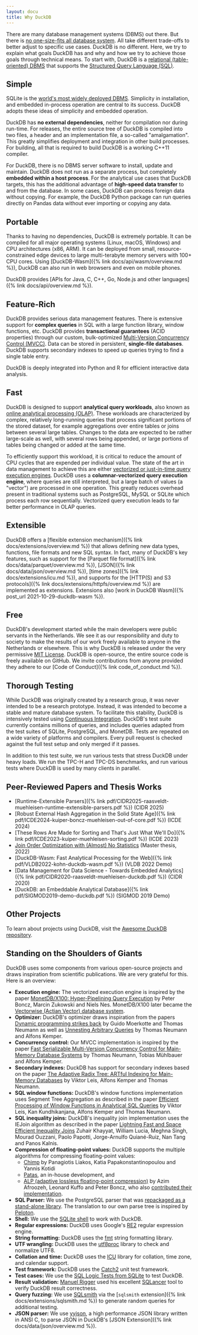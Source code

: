 ```yaml
---
layout: docu
title: Why DuckDB
---
```


There are many database management systems (DBMS) out there. But there is [no one-size-fits all database system](https://blobs.duckdb.org/papers/stonebraker-centintemel-one-size-fits-all-icde-2015.pdf). All take different trade-offs to better adjust to specific use cases. DuckDB is no different. Here, we try to explain what goals DuckDB has and why and how we try to achieve those goals through technical means. To start with, DuckDB is a [relational (table-oriented) DBMS](https://en.wikipedia.org/wiki/Relational_database) that supports the [Structured Query Language (SQL)](https://en.wikipedia.org/wiki/SQL).

## Simple

SQLite is the [world's most widely deployed DBMS](https://www.sqlite.org/mostdeployed.html). Simplicity in installation, and embedded in-process operation are central to its success. DuckDB adopts these ideas of simplicity and embedded operation.

DuckDB has **no external dependencies**, neither for compilation nor during run-time. For releases, the entire source tree of DuckDB is compiled into two files, a header and an implementation file, a so-called "amalgamation". This greatly simplifies deployment and integration in other build processes. For building, all that is required to build DuckDB is a working C++11 compiler.

For DuckDB, there is no DBMS server software to install, update and maintain. DuckDB does not run as a separate process, but completely **embedded within a host process**. For the analytical use cases that DuckDB targets, this has the additional advantage of **high-speed data transfer** to and from the database. In some cases, DuckDB can process foreign data without copying. For example, the DuckDB Python package can run queries directly on Pandas data without ever importing or copying any data.

## Portable

Thanks to having no dependencies, DuckDB is extremely portable. It can be compiled for all major operating systems (Linux, macOS, Windows) and CPU architectures (x86, ARM). It can be deployed from small, resource-constrained edge devices to large multi-terabyte memory servers with 100+ CPU cores. Using [DuckDB-Wasm]({% link docs/api/wasm/overview.md %}), DuckDB can also run in web browsers and even on mobile phones.

DuckDB provides [APIs for Java, C, C++, Go, Node.js and other languages]({% link docs/api/overview.md %}).

## Feature-Rich

DuckDB provides serious data management features. There is extensive support for **complex queries** in SQL with a large function library, window functions, etc. DuckDB provides **transactional guarantees** (ACID properties) through our custom, bulk-optimized [Multi-Version Concurrency Control (MVCC)](https://en.wikipedia.org/wiki/Multiversion_concurrency_control). Data can be stored in persistent, **single-file databases**. DuckDB supports secondary indexes to speed up queries trying to find a single table entry.

DuckDB is deeply integrated into Python and R for efficient interactive data analysis.

## Fast

DuckDB is designed to support **analytical query workloads**, also known as [online analytical processing (OLAP)](https://en.wikipedia.org/wiki/Online_analytical_processing). These workloads are characterized by complex, relatively long-running queries that process significant portions of the stored dataset, for example aggregations over entire tables or joins between several large tables. Changes to the data are expected to be rather large-scale as well, with several rows being appended, or large portions of tables being changed or added at the same time.

To efficiently support this workload, it is critical to reduce the amount of CPU cycles that are expended per individual value. The state of the art in data management to achieve this are either [vectorized or just-in-time query execution engines](https://www.vldb.org/pvldb/vol11/p2209-kersten.pdf). DuckDB uses a **columnar-vectorized query execution engine**, where queries are still interpreted, but a large batch of values (a "vector") are processed in one operation. This greatly reduces overhead present in traditional systems such as PostgreSQL, MySQL or SQLite which process each row sequentially. Vectorized query execution leads to far better performance in OLAP queries.

## Extensible

DuckDB offers a [flexible extension mechanism]({% link docs/extensions/overview.md %}) that allows defining new data types, functions, file formats and new SQL syntax. In fact, many of DuckDB's key features, such as support for the [Parquet file format]({% link docs/data/parquet/overview.md %}), [JSON]({% link docs/data/json/overview.md %}), [time zones]({% link docs/extensions/icu.md %}), and supports for the [HTTP(S) and S3 protocols]({% link docs/extensions/httpfs/overview.md %}) are implemented as extensions. Extensions also [work in DuckDB Wasm]({% post_url 2021-10-29-duckdb-wasm %}).

## Free

DuckDB's development started while the main developers were public servants in the Netherlands. We see it as our responsibility and duty to society to make the results of our work freely available to anyone in the Netherlands or elsewhere. This is why DuckDB is released under the very permissive [MIT License](https://en.wikipedia.org/wiki/MIT_License). DuckDB is open-source, the entire source code is freely available on GitHub. We invite contributions from anyone provided they adhere to our [Code of Conduct]({% link code_of_conduct.md %}).

## Thorough Testing

While DuckDB was originally created by a research group, it was never intended to be a research prototype. Instead, it was intended to become a stable and mature database system. To facilitate this stability, DuckDB is intensively tested using [Continuous Integration](https://github.com/duckdb/duckdb/actions). DuckDB's test suite currently contains millions of queries, and includes queries adapted from the test suites of SQLite, PostgreSQL, and MonetDB. Tests are repeated on a wide variety of platforms and compilers. Every pull request is checked against the full test setup and only merged if it passes.

In addition to this test suite, we run various tests that stress DuckDB under heavy loads. We run the TPC-H and TPC-DS benchmarks, and run various tests where DuckDB is used by many clients in parallel.

## Peer-Reviewed Papers and Thesis Works

* [Runtime-Extensible Parsers]({% link pdf/CIDR2025-raasveldt-muehleisen-runtime-extensible-parsers.pdf %}) (CIDR 2025)
* [Robust External Hash Aggregation in the Solid State Age]({% link pdf/ICDE2024-kuiper-boncz-muehleisen-out-of-core.pdf %}) (ICDE 2024)
* [These Rows Are Made for Sorting and That's Just What We'll Do]({% link pdf/ICDE2023-kuiper-muehleisen-sorting.pdf %}) (ICDE 2023)
* [Join Order Optimization with (Almost) No Statistics](https://blobs.duckdb.org/papers/tom-ebergen-msc-thesis-join-order-optimization-with-almost-no-statistics.pdf) (Master thesis, 2022)
* [DuckDB-Wasm: Fast Analytical Processing for the Web]({% link pdf/VLDB2022-kohn-duckdb-wasm.pdf %}) (VLDB 2022 Demo)
* [Data Management for Data Science - Towards Embedded Analytics]({% link pdf/CIDR2020-raasveldt-muehleisen-duckdb.pdf %}) (CIDR 2020)
* [DuckDB: an Embeddable Analytical Database]({% link pdf/SIGMOD2019-demo-duckdb.pdf %}) (SIGMOD 2019 Demo)

## Other Projects

To learn about projects using DuckDB, visit the [Awesome DuckDB repository](https://github.com/davidgasquez/awesome-duckdb).

## Standing on the Shoulders of Giants

DuckDB uses some components from various open-source projects and draws inspiration from scientific publications. We are very grateful for this. Here is an overview:

* **Execution engine:** The vectorized execution engine is inspired by the paper [MonetDB/X100: Hyper-Pipelining Query Execution](http://cidrdb.org/cidr2005/papers/P19.pdf) by Peter Boncz, Marcin Zukowski and Niels Nes. MonetDB/X100 later became the [Vectorwise (Actian Vector) database system](https://ir.cwi.nl/pub/19958/19958B.pdf).
* **Optimizer:** DuckDB's optimizer draws inspiration from the papers [Dynamic programming strikes back](https://15721.courses.cs.cmu.edu/spring2020/papers/20-optimizer2/p539-moerkotte.pdf) by Guido Moerkotte and Thomas Neumann as well as [Unnesting Arbitrary Queries](http://www.btw-2015.de/res/proceedings/Hauptband/Wiss/Neumann-Unnesting_Arbitrary_Querie.pdf) by Thomas Neumann and Alfons Kemper.
* **Concurrency control:** Our MVCC implementation is inspired by the paper [Fast Serializable Multi-Version Concurrency Control for Main-Memory Database Systems](https://db.in.tum.de/~muehlbau/papers/mvcc.pdf) by Thomas Neumann, Tobias Mühlbauer and Alfons Kemper.
* **Secondary indexes:** DuckDB has support for secondary indexes based on the paper [The Adaptive Radix Tree: ARTful Indexing for Main-Memory Databases](https://db.in.tum.de/~leis/papers/ART.pdf) by Viktor Leis, Alfons Kemper and Thomas Neumann.
* **SQL window functions:** DuckDB's window functions implementation uses Segment Tree Aggregation as described in the paper [Efficient Processing of Window Functions in Analytical SQL Queries](https://www.vldb.org/pvldb/vol8/p1058-leis.pdf) by Viktor Leis, Kan Kundhikanjana, Alfons Kemper and Thomas Neumann.
* **SQL inequality joins:** DuckDB's inequality join implementation uses the IEJoin algorithm as described in the paper [Lightning Fast and Space Efficient Inequality Joins](https://vldb.org/pvldb/vol8/p2074-khayyat.pdf)
Zuhair Khayyat, William Lucia, Meghna Singh, Mourad Ouzzani, Paolo Papotti, Jorge-Arnulfo Quiané-Ruiz, Nan Tang and Panos Kalnis.
* **Compression of floating-point values:** DuckDB supports the multiple algorithms for compressing floating-point values:
    * [Chimp](https://vldb.org/pvldb/vol15/p3058-liakos.pdf) by Panagiotis Liakos, Katia Papakonstantinopoulou and Yannis Kotidi
    * [Patas](https://github.com/duckdb/duckdb/pull/5044), an in-house development, and
    * [ALP (adaptive lossless floating-point compression)](https://dl.acm.org/doi/pdf/10.1145/3626717) by Azim Afroozeh, Leonard Kuffo and Peter Boncz, who also [contributed their implementation](https://github.com/duckdb/duckdb/pull/9635).
* **SQL Parser:** We use the PostgreSQL parser that was [repackaged as a stand-alone library](https://github.com/lfittl/libpg_query). The translation to our own parse tree is inspired by [Peloton](https://pelotondb.io).
* **Shell:** We use the [SQLite shell](https://sqlite.org/cli.html) to work with DuckDB.
* **Regular expressions:** DuckDB uses Google's [RE2](https://github.com/google/re2) regular expression engine.
* **String formatting:** DuckDB uses the [fmt](https://github.com/fmtlib/fmt) string formatting library.
* **UTF wrangling:** DuckDB uses the [utf8proc](https://juliastrings.github.io/utf8proc/) library to check and normalize UTF8.
* **Collation and time:** DuckDB uses the [ICU](https://unicode-org.github.io/icu/) library for collation, time zone, and calendar support.
* **Test framework:** DuckDB uses the [Catch2](https://github.com/catchorg/Catch2) unit test framework.
* **Test cases:** We use the [SQL Logic Tests from SQLite](https://www.sqlite.org/sqllogictest/doc/trunk/about.wiki) to test DuckDB.
* **Result validation:** [Manuel Rigger](https://www.manuelrigger.at) used his excellent [SQLancer](https://github.com/sqlancer/sqlancer) tool to verify DuckDB result correctness.
* **Query fuzzing:** We use [SQLsmith](https://github.com/anse1/sqlsmith) via the [`sqlsmith` extension]({% link docs/extensions/sqlsmith.md %}) to generate random queries for additional testing.
* **JSON parser:** We use [yyjson](https://github.com/ibireme/yyjson), a high performance JSON library written in ANSI C, to parse JSON in DuckDB's [JSON Extension]({% link docs/data/json/overview.md %}).
